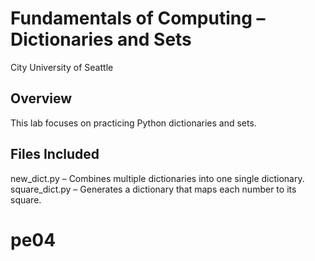 # Fundamentals of Computing – Dictionaries and Sets  
City University of Seattle

## Overview
This lab focuses on practicing Python dictionaries and sets.

## Files Included
new_dict.py – Combines multiple dictionaries into one single dictionary.  
square_dict.py – Generates a dictionary that maps each number to its square.

# pe04
